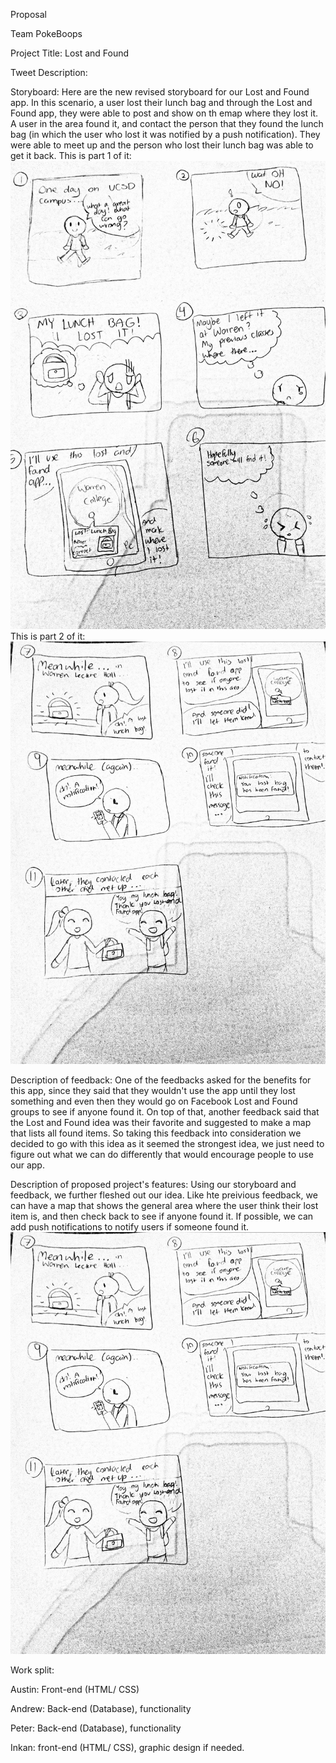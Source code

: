 Proposal

Team PokeBoops

Project Title: Lost and Found 

Tweet Description: 

Storyboard: Here are the new revised storyboard for our Lost and Found app. In this scenario, a user lost their lunch bag and through the Lost and Found app, they were able to post and show on th emap where they lost it. A user in the area found it, and contact the person that they found the lunch bag (in which the user who lost it was notified by a push notification). They were able to meet up and the person who lost their lunch bag was able to get it back.
This is part 1 of it:
![Proposal storyboard: Lost and Found app pt.1](https://github.com/Laverii/PokeBoops/blob/master/Storyboards/storyboard_proposal_part1.jpg)
This is part 2 of it:
![Proposal storyboard: Lost and Found app pt.2](https://github.com/Laverii/PokeBoops/blob/master/Storyboards/storyboard_proposal_part2.jpg) 

Description of feedback: 
One of the feedbacks asked for the benefits for this app, since they said that they wouldn't use the app until they lost something and even then they would go on Facebook Lost and Found groups to see if anyone found it. On top of that, another feedback said that the Lost and Found idea was their favorite and suggested to make a map that lists all found items. So taking this feedback into consideration we decided to go with this idea as it seemed the strongest idea, we just need to figure out what we can do differently that would encourage people to use our app.

Description of proposed project's features: 
Using our storyboard and feedback, we further fleshed out our idea. Like hte preivious feedback, we can have a map that shows the general area where the user think their lost item is, and then check back to see if anyone found it. If possible, we can add push notifications to notify users if someone found it.
![Lost and Found Application Features](https://github.com/Laverii/PokeBoops/blob/master/Storyboards/storyboard_proposal_part2.jpg)

Work split:

Austin: Front-end (HTML/ CSS)

Andrew: Back-end (Database), functionality

Peter: Back-end (Database), functionality

Inkan: front-end (HTML/ CSS), graphic design if needed.
